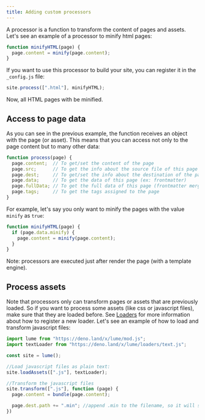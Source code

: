 ```yaml
---
title: Adding custom processors
---
```


A processor is a function to transform the content of pages and assets.
Let's see an example of a processor to minify html pages:

```js
function minifyHTML(page) {
  page.content = minify(page.content);
}
```

If you want to use this processor to build your site, you can register it in the `_config.js` file:

```js
site.process([".html"], minifyHTML);
```

Now, all HTML pages with be minified.

## Access to page data

As you can see in the previous example, the function receives an object with the page (or asset). This means that you can access not only to the page content but to many other data:

```js
function process(page) {
  page.content;  // To get/set the content of the page
  page.src;      // To get the info about the source file of this page
  page.dest;     // To get/set the info about the destination of the page
  page.data;     // To get the data of this page (ex: frontmatter)
  page.fullData; // To get the full data of this page (frontmatter merged with _data)
  page.tags;     // To get the tags assigned to the page
}
```

For example, let's say you only want to minify the pages with the value `minify` as `true`:

```js
function minifyHTML(page) {
  if (page.data.minify) {
    page.content = minify(page.content);
  }
}
```

Note: processors are executed just after render the page (with a template engine).

## Process assets

Note that processors only can transform pages or assets that are previously loaded. So if you want to process some assets (like css or javascript files), make sure that they are loaded before. See [Loaders](/advanced/loaders/) for more information about how to register a new loader. Let's see an example of how to load and transform javascript files:

```js
import lume from "https://deno.land/x/lume/mod.js";
import textLoader from "https://deno.land/x/lume/loaders/text.js";

const site = lume();

//Load javascript files as plain text:
site.loadAssets([".js"], textLoader);

//Transform the javascript files
site.transform([".js"], function (page) {
  page.content = bundle(page.content);

  page.dest.path += ".min"; //append .min to the filename, so it will saved as example.min.js
})
```
